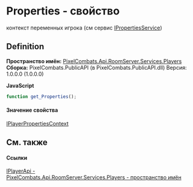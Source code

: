# Properties - свойство


контекст переменных игрока (см сервис <a href="6e82ef45-b461-eca7-b8d7-f941c2169792">IPropertiesService</a>)



## Definition
**Пространство имён:** <a href="708e122f-41de-30e3-c143-1ccf02ad493a">PixelCombats.Api.RoomServer.Services.Players</a>  
**Сборка:** PixelCombats.PublicAPI (в PixelCombats.PublicAPI.dll) Версия: 1.0.0.0 (1.0.0.0)

**JavaScript**
``` JavaScript
function get_Properties();

```



#### Значение свойства
<a href="23ba1b98-0fba-4ee4-fa1b-3d37f84b95d7">IPlayerPropertiesContext</a>

## См. также


#### Ссылки
<a href="daff9440-f4d4-79a2-3653-919bb66eae04">IPlayerApi - </a>  
<a href="708e122f-41de-30e3-c143-1ccf02ad493a">PixelCombats.Api.RoomServer.Services.Players - пространство имён</a>  
